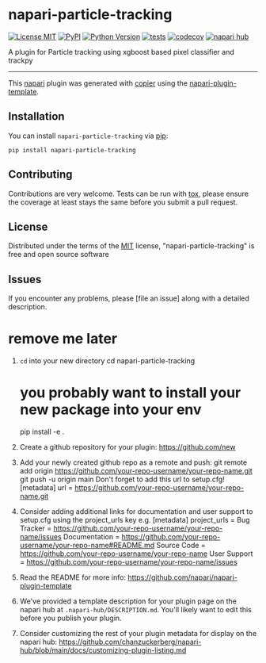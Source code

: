 # napari-particle-tracking

[![License MIT](https://img.shields.io/pypi/l/napari-particle-tracking.svg?color=green)](https://github.com/zeroth/napari-particle-tracking/raw/main/LICENSE)
[![PyPI](https://img.shields.io/pypi/v/napari-particle-tracking.svg?color=green)](https://pypi.org/project/napari-particle-tracking)
[![Python Version](https://img.shields.io/pypi/pyversions/napari-particle-tracking.svg?color=green)](https://python.org)
[![tests](https://github.com/zeroth/napari-particle-tracking/workflows/tests/badge.svg)](https://github.com/zeroth/napari-particle-tracking/actions)
[![codecov](https://codecov.io/gh/zeroth/napari-particle-tracking/branch/main/graph/badge.svg)](https://codecov.io/gh/zeroth/napari-particle-tracking)
[![napari hub](https://img.shields.io/endpoint?url=https://api.napari-hub.org/shields/napari-particle-tracking)](https://napari-hub.org/plugins/napari-particle-tracking)

A plugin for Particle tracking using xgboost based pixel classifier and trackpy

----------------------------------

This [napari] plugin was generated with [copier] using the [napari-plugin-template].

<!--
Don't miss the full getting started guide to set up your new package:
https://github.com/napari/napari-plugin-template#getting-started

and review the napari docs for plugin developers:
https://napari.org/stable/plugins/index.html
-->

## Installation

You can install `napari-particle-tracking` via [pip]:

    pip install napari-particle-tracking




## Contributing

Contributions are very welcome. Tests can be run with [tox], please ensure
the coverage at least stays the same before you submit a pull request.

## License

Distributed under the terms of the [MIT] license,
"napari-particle-tracking" is free and open source software

## Issues

If you encounter any problems, please [file an issue] along with a detailed description.

[napari]: https://github.com/napari/napari
[copier]: https://copier.readthedocs.io/en/stable/
[@napari]: https://github.com/napari
[MIT]: http://opensource.org/licenses/MIT
[BSD-3]: http://opensource.org/licenses/BSD-3-Clause
[GNU GPL v3.0]: http://www.gnu.org/licenses/gpl-3.0.txt
[GNU LGPL v3.0]: http://www.gnu.org/licenses/lgpl-3.0.txt
[Apache Software License 2.0]: http://www.apache.org/licenses/LICENSE-2.0
[Mozilla Public License 2.0]: https://www.mozilla.org/media/MPL/2.0/index.txt
[napari-plugin-template]: https://github.com/napari/napari-plugin-template

[napari]: https://github.com/napari/napari
[tox]: https://tox.readthedocs.io/en/latest/
[pip]: https://pypi.org/project/pip/
[PyPI]: https://pypi.org/


# remove me later
1. `cd` into your new directory
    cd napari-particle-tracking
    # you probably want to install your new package into your env
    pip install -e .

2. Create a github repository for your plugin:
    https://github.com/new
3. Add your newly created github repo as a remote and push:
    git remote add origin https://github.com/your-repo-username/your-repo-name.git
    git push -u origin main
    Don't forget to add this url to setup.cfg!
    [metadata]
    url = https://github.com/your-repo-username/your-repo-name.git
4. Consider adding additional links for documentation and user support to setup.cfg
    using the project_urls key e.g.
    [metadata]
    project_urls =
        Bug Tracker = https://github.com/your-repo-username/your-repo-name/issues
        Documentation = https://github.com/your-repo-username/your-repo-name#README.md
        Source Code = https://github.com/your-repo-username/your-repo-name
        User Support = https://github.com/your-repo-username/your-repo-name/issues
5. Read the README for more info: https://github.com/napari/napari-plugin-template
6. We've provided a template description for your plugin page on the napari hub at `.napari-hub/DESCRIPTION.md`.
    You'll likely want to edit this before you publish your plugin.
7. Consider customizing the rest of your plugin metadata for display on the napari hub:
    https://github.com/chanzuckerberg/napari-hub/blob/main/docs/customizing-plugin-listing.md
